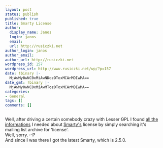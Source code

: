 ```yaml
---
layout: post
status: publish
published: true
title: Smarty License
author:
  display_name: Janos
  login: janos
  email: 
  url: http://rusiczki.net
author_login: janos
author_email: 
author_url: http://rusiczki.net
wordpress_id: 157
wordpress_url: http://www.rusiczki.net/wp/?p=157
date: !binary |-
  MjAwMy0wNC0xMiAwNDozOToxMCArMDIwMA==
date_gmt: !binary |-
  MjAwMy0wNC0xMiAwMTozOToxMCArMDIwMA==
categories:
- General
tags: []
comments: []
---
```

<p>Well, after driving a certain somebody crazy with Lesser GPL I found <a href="http://marc.theaimsgroup.com/?l=smarty-general&m=101768160816744&w=2">all the informations</a> I needed about <a href="http://smarty.php.net" title="Maybe the best template engine for PHP">Smarty's</a> license by simply searching it's mailing list archive for 'license'.<br />
Well, sorry. :-P<br />
And since I was there I got the latest Smarty, which is 2.5.0.</p>
